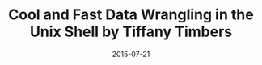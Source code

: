 ---
title: Cool and Fast Data Wrangling in the Unix Shell by Tiffany Timbers
text: Learn to use the Unix Shell to quickly find files and folders, concatenate hundreds of files, extract specific lines of text containing particular strings, and grab specified columns!
location:  Simon Fraser University (Burnaby Campus) SSB 6178
link: https://github.com/ttimbers/studyGroup/issues/2
date: 2015-07-21

---